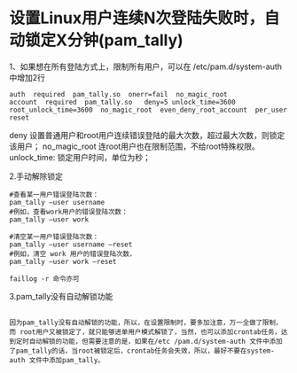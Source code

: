 # 设置Linux用户连续N次登陆失败时，自动锁定X分钟(pam_tally)
1、如果想在所有登陆方式上，限制所有用户，可以在 /etc/pam.d/system-auth 中增加2行

```
auth  required  pam_tally.so  onerr=fail  no_magic_root
account  required  pam_tally.so   deny=5 unlock_time=3600   root_unlock_time=3600  no_magic_root  even_deny_root_account  per_user  reset

```
deny  设置普通用户和root用户连续错误登陆的最大次数，超过最大次数，则锁定该用户；
no_magic_root  连root用户也在限制范围，不给root特殊权限。
unlock_time: 锁定用户时间，单位为秒；

2.手动解除锁定
```
#查看某一用户错误登陆次数：
pam_tally –user username
#例如，查看work用户的错误登陆次数：
pam_tally –user work

#清空某一用户错误登陆次数：
pam_tally –user username –reset
#例如，清空 work 用户的错误登陆次数，
pam_tally –user work –reset

faillog -r 命令亦可
```

3.pam_tally没有自动解锁功能
```

因为pam_tally没有自动解锁的功能，所以，在设置限制时，要多加注意，万一全做了限制，而 root用户又被锁定了，就只能够进单用户模式解锁了，当然，也可以添加crontab任务，达到定时自动解锁的功能，但需要注意的是，如果在/etc /pam.d/system-auth 文件中添加了pam_tally的话，当root被锁定后，crontab任务会失效，所以，最好不要在system-auth 文件中添加pam_tally。
```